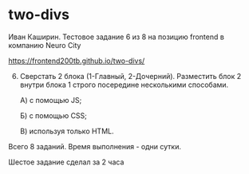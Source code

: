 # two-divs

Иван Каширин. Тестовое задание 6 из 8 на позицию frontend в компанию Neuro City

https://frontend200tb.github.io/two-divs/

6. Сверстать 2 блока (1-Главный, 2-Дочерний). Разместить блок 2 внутри блока 1 строго посередине несколькими способами.

     А) с помощью JS;
     
     Б) с помощью CSS;
     
     В) используя только HTML.

Всего 8 заданий. Время выполнения - одни сутки.

Шестое задание сделал за 2 часа
